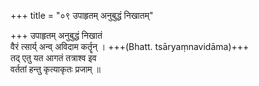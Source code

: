 +++
title = "०९ उपाहृतम् अनुबुद्धं निखातम्"

+++
उपाहृतम् अनुबुद्धं निखातं  
वैरं त्सार्य् अन्व् अविदाम कर्तॄन् । +++(Bhatt. tsāryaṃnavidāma)+++  
तद् एतु यत आगतं तत्राश्व इव  
वर्ततां हन्तु कृत्याकृतः प्रजाम् ॥